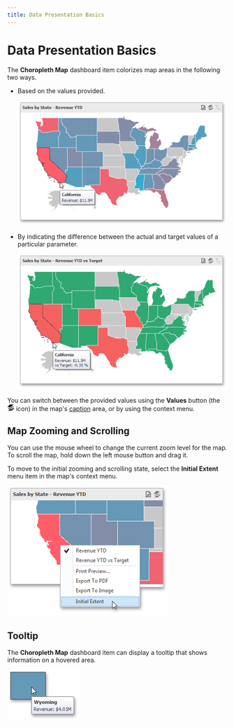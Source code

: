 ```yaml
---
title: Data Presentation Basics
---
```

# Data Presentation Basics
The **Choropleth Map** dashboard item colorizes map areas in the following two ways.
* Based on the values provided.
	
	![MapColorizer_Sales](../../../../images/img22206.png)
* By indicating the difference between the actual and target values of a particular parameter.
	
	![ChoroplethMap_DeltaSales](../../../../images/img22211.png)

You can switch between the provided values using the **Values** button (the ![DashboardItems_OtherElements](../../../../images/img20169.png) icon) in the map's [caption](../../data-presentation/dashboard-layout.md) area, or by using the context menu.

## Map Zooming and Scrolling
You can use the mouse wheel to change the current zoom level for the map. To scroll the map, hold down the left mouse button and drag it.

To move to the initial zooming and scrolling state, select the **Initial Extent** menu item in the map's context menu.

![ChoroplethMap_InitialExtent_DX](../../../../images/img22471.png)

## Tooltip
The **Choropleth Map** dashboard item can display a tooltip that shows information on a hovered area.

![ChoroplethMap_Tooltip](../../../../images/img23695.png)